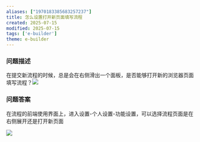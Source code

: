 ```yaml
---
aliases: ["1970183385683257237"]
title: 怎么设置打开新页面填写流程
created: 2025-07-15
modified: 2025-07-15
tags: ['e-builder']
theme: e-builder
---
```


### 问题描述

在提交新流程的时候，总是会在右侧滑出一个面板，是否能够打开新的浏览器页面填写流程？![](6d2313b23049ab562f1c1fd88cd42623.jpg)

### 问题答案

在流程的前端使用界面上，进入设置-个人设置-功能设置，可以选择流程页面是在右侧展开还是打开新页面

![](cb2c8bc8bdc2c3ecebb28725e6778e23.jpg)